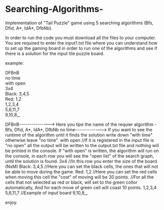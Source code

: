 # Searching-Algorithms-
Implementation of "Tail Puzzle" game using 5 searching algorithms (Bfs, Dfid, A*, IdA*, DfbNb).

In order to run the code you must download all the files to your computer.
You are required to enter the input1.txt file where you can understand how to set up the gaming board in order to run one of the algorithms and see if there is a solution for the input tile puzzle board.

example:

DFBnB              
no time             
with open           
3x4                 
Black: 3,4,5       
Red: 1,2            
1,2,3,4                         
5,6,11,7           
9,10,8,_


DFBnB---------------> Here you tipe the name of the requier algorithm - Bfs, Dfid, A*, IdA*, DfbNb
no time-------------> If you want to see the runtime of the algorithm until it finds the solution write down "with time" otherwise leave "no time".
with open           //If it is registered in the input file is "no open" all the output will be written to the output.txt file and nothing will be printed in the console.
                      If "with open" is written, the algorithm will run on the console, in each row you will see the "open list" of the search graph, until the solution is found. 
3x4                 //In this row you enter the size of the board (NxM)
Black: 3,4,5        //Here you can set the black cells, the ones that will not be able to move during the game.
Red: 1,2            //Here you can set the red cells when moving this cell the "cost" of moving will be 30 points.
                    //For all the cells that not selected as red or black, will set to the green collor automatically, And for each move of green cell will coast 10 points. 
1,2,3,4             
5,6,11,7            //Example of input board
9,10,8,_










enjoy.
